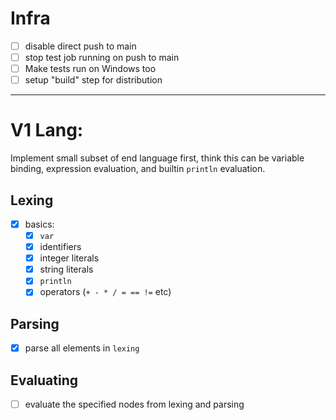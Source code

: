 # Infra

- [ ] disable direct push to main
- [ ] stop test job running on push to main
- [ ] Make tests run on Windows too
- [ ] setup "build" step for distribution

--- 

# V1 Lang:

Implement small subset of end language first, think this can be variable binding,
expression evaluation, and builtin `println` evaluation.

## Lexing

- [x] basics:
    - [x] `var`
    - [x] identifiers
    - [x] integer literals
    - [x] string literals
    - [x] `println`
    - [x] operators (`+ - * / = == !=` etc)

## Parsing

- [x] parse all elements in `lexing`


## Evaluating

- [ ] evaluate the specified nodes from lexing and parsing
